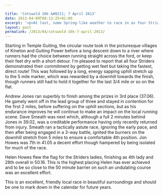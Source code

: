 ```yaml
---

title: 'Cotswold 10k &#8211; 7 April 2013'
date: 2013-04-09T08:13:25+01:00
excerpt: '<p>At last, some Spring-like weather to race in as four Striders enjoyed success in calm, sunny conditions on this scenic but hilly course in the Cotswolds.</p>'
layout: post
permalink: /2013/04/cotswold-10k-7-april-2013/
---
```

Starting in Temple Guiting, the circular route took in the picturesque villages of Kineton and Guiting Power before a long descent down to a river where runners had the choice between running straight across the ford, or keep their feet dry with a short detour. I'm pleased to report that all four Striders demonstrated their commitment by getting wet feet but taking the fastest, direct route! This was followed by a long, energy sapping uphill stretch up to the 5 mile marker, which was rewarded by a downhill towards the finish, though runners still had to hold it together for the last 3/4 mile or so on the flat.

Andrew Jones ran superbly to finish among the prizes in 3rd place (37.06). He gamely went off in the lead group of three and stayed in contention for the first 2 miles, before suffering on the uphill sections, but as his endurance improves he will continue to make an impact on the local running scene. Dave Smeath was next which, although a full 2 minutes behind Jones in 39.02, was a creditable performance having only recently returned from injury. Smeath ran a tactically astute race, ignoring the early pace, and then after being engaged in a 3-way battle, ignited the burners on the downhill stretch from 5 miles to ensure a comfortable 4th position. Jon Howes was 7th in 41.05 a decent effort though hampered by being isolated for much of the race.

Helen Howes flew the flag for the Striders ladies, finishing as 4th lady and 28th overall in 50.16. This is the highest placing Helen has ever achieved and to be so close to the 50 minute barrier on such an undulating course was an excellent effort.

This is an excellent, friendly local race in beautiful surroundings and should be one to mark down in the calendar for future years.